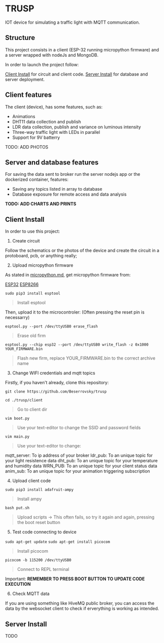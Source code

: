 # TRUSP

IOT device for simulating a traffic light with MQTT communication.

## Structure

This project consists in a client (ESP-32 running micropython firmware) and a server wrapped with nodeJs and MongoDB.

In order to launch the project follow:

[Client Install](README.md#Client-Install) for circuit and client code.
[Server Install](README.md#Server-Install) for database and server deployment.

## Client features

The client (device), has some features, such as:

- Animations
- DHT11 data collection and publish
- LDR data collection, publish and variance on luminous intensity
- Three-way traffic light with LEDs in parallel
- Support for 9V batterry

TODO: ADD PHOTOS

## Server and database features

For saving the data sent to broker run the server nodejs app or the dockerized container, features:

- Saving any topics listed in array to database
- Database exposure for remote access and data analysis

**TODO: ADD CHARTS AND PRINTS**

## Client Install

In order to use this project:

1. Create circuit

Follow the schematics or the photos of the device and create the circuit in a protoboard, pcb, or anything really;

2. Upload micropython firmware

As stated in [micropython.md](micropython.md), get micropython firmware from:

[ESP32](https://micropython.org/download/esp32/)
[ESP8266](https://micropython.org/download/esp8266-1m/)

`sudo pip3 install esptool`
> Install esptool

Then, upload it to the microcontroler: (Often pressing the reset pin is necessarry)

`esptool.py --port /dev/ttyUSB0 erase_flash`
> Erase old firm

`esptool.py --chip esp32 --port /dev/ttyUSB0 write_flash -z 0x1000 YOUR_FIRMWARE.bin`
> Flash new firm, replace YOUR_FIRMWARE.bin to the correct archive name

3. Change WIFI credentials and mqtt topics

Firstly, if you haven't already, clone this repository:

`git clone https://github.com/Beserrovsky/trusp`

`cd ./trusp/client`
> Go to client dir

`vim boot.py`
> Use your text-editor to change the SSID and password fields

`vim main.py`
> Use your text-editor to change:

mqtt_server: To ip address of your broker
ldr_pub: To an unique topic for your light resistence data
dht_pub: To an unique topic for your temperature and humidity data
WRN_PUB: To an unique topic for your client status data
anim_sub: To an unique topic for your animation triggering subscription

4. Upload client code

`sudo pip3 install adafruit-ampy`
> Install ampy

`bash put.sh`
> Upload scripts -> This often fails, so try it again and again, pressing the boot reset button

5. Test code connecting to device

`sudo apt-get update`
`sudo apt-get install picocom`
> Install picocom

`picocom -b 115200 /dev/ttyUSB0`
> Connect to REPL terminal

Important:
**REMEMBER TO PRESS BOOT BUTTON TO UPDATE CODE EXECUTION**

6. Check MQTT data

If you are using something like HiveMQ public broker, you can access the data by the websocket client to check if erverything is working as intended.

## Server Install

TODO
